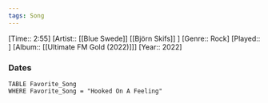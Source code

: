 ```yaml
---
tags: Song  
---
```

[Time:: 2:55]
[Artist:: [[Blue Swede]] [[Björn Skifs]] ]
[Genre:: Rock]
[Played:: ]
[Album:: [[Ultimate FM Gold (2022)]]]
[Year:: 2022]
### Dates
````dataview
TABLE Favorite_Song
WHERE Favorite_Song = "Hooked On A Feeling"
````